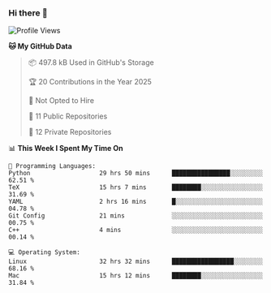 ### Hi there 👋

<!--
**huayuan4396/huayuan4396** is a ✨ _special_ ✨ repository because its `README.md` (this file) appears on your GitHub profile.

Here are some ideas to get you started:

- 🔭 I’m currently working on ...
- 🌱 I’m currently learning ...
- 👯 I’m looking to collaborate on ...
- 🤔 I’m looking for help with ...
- 💬 Ask me about ...
- 📫 How to reach me: ...
- 😄 Pronouns: ...
- ⚡ Fun fact: ...
-->

<!--START_SECTION:waka-->
![Profile Views](http://img.shields.io/badge/Profile%20Views-0-blue)

**🐱 My GitHub Data** 

> 📦 497.8 kB Used in GitHub's Storage 
 > 
> 🏆 20 Contributions in the Year 2025
 > 
> 🚫 Not Opted to Hire
 > 
> 📜 11 Public Repositories 
 > 
> 🔑 12 Private Repositories 
 > 
📊 **This Week I Spent My Time On** 

```text
💬 Programming Languages: 
Python                   29 hrs 50 mins      ████████████████░░░░░░░░░   62.51 % 
TeX                      15 hrs 7 mins       ████████░░░░░░░░░░░░░░░░░   31.69 % 
YAML                     2 hrs 16 mins       █░░░░░░░░░░░░░░░░░░░░░░░░   04.78 % 
Git Config               21 mins             ░░░░░░░░░░░░░░░░░░░░░░░░░   00.75 % 
C++                      4 mins              ░░░░░░░░░░░░░░░░░░░░░░░░░   00.14 % 

💻 Operating System: 
Linux                    32 hrs 32 mins      █████████████████░░░░░░░░   68.16 % 
Mac                      15 hrs 12 mins      ████████░░░░░░░░░░░░░░░░░   31.84 % 
```


<!--END_SECTION:waka-->
